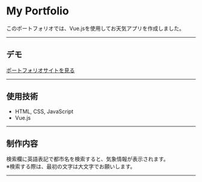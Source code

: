 # My Portfolio
 
このポートフォリオでは、Vue.jsを使用してお天気アプリを作成しました。

---

## デモ


[ポートフォリオサイトを見る](https://hideoda.github.io/weather/weather-app/)

---

## 使用技術

- HTML, CSS, JavaScript
- Vue.js


---

## 制作内容

検索欄に英語表記で都市名を検索すると、気象情報が表示されます。<br>
※検索する際は、最初の文字は大文字でお願いします。

---
